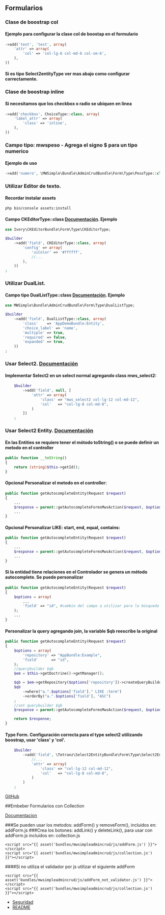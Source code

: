 ## Formularios

### Clase de boostrap col
#### Ejemplo para configurar la clase col de boostap en el formulario
```php
->add('text', 'text', array(
    'attr' => array(
        'col' => 'col-lg-6 col-md-6 col-sm-6',
    ),
))
```
#### Si es tipo Select2entityType ver mas abajo como configurar correctamente.

### Clase de boostrap inline
#### Si necesitamos que los checkbox o radio se ubiquen en linea
```php
->add('checkbox', ChoiceType::class, array(
    'label_attr' => array(
        'class' => 'inline',
    ),
))
```

### Campo tipo: mwspeso - Agrega el signo $ para un tipo numerico
#### Ejemplo de uso
```php
->add('numero', \MWSimple\Bundle\AdminCrudBundle\Form\Type\PesoType::class)
```

### Utilizar Editor de texto.

#### Recordar instalar assets
```cli
php bin/console assets:install
```
#### Campo CKEditorType::class [Documentación](http://symfony.com/doc/master/bundles/IvoryCKEditorBundle/index.html). Ejemplo
```php
use Ivory\CKEditorBundle\Form\Type\CKEditorType;

$builder
    ->add('field', CKEditorType::class, array(
        'config' => array(
            'uiColor' => '#ffffff',
            //...
        ),
    ))
;
```

### Utilizar DualList.
#### Campo tipo DualListType::class [Documentación](http://bootsnipp.com/snippets/featured/bootstrap-dual-list). Ejemplo
```php
use MWSimple\Bundle\AdminCrudBundle\Form\Type\DualListType;

$builder
    ->add('field', DualListType::class, array(
        'class'    => 'AppDemoBundle:Entity',
        'choice_label' => 'name',
        'multiple' => true,
        'required' => false,
        'expanded' => true,
    ))
;
```

### Usar Select2. [Documentación](http://select2.github.io/)
#### Implementar Select2 en un select normal agregando class mws_select2:
```php
    $builder
        ->add('field', null, [
            'attr' => array(
                'class' => "mws_select2 col-lg-12 col-md-12",
                'col'   => "col-lg-8 col-md-8",
            )
        ])
    ;
```
### Usar Select2 Entity. [Documentación](https://github.com/tetranz/select2entity-bundle)
#### En las Entities se requiere tener el mótodo toString() o se puede definir un metodo en el controller
```php
public function __toString()
{
    return (string)$this->getId();
}
```
#### Opcional Personalizar el metodo en el controller:
```php
public function getAutocompleteEntity(Request $request)
{
    ...
    $response = parent::getAutocompleteFormsMwsAction($request, $options, null, "getId");
    ...
}
```
#### Opcional Personalizar LIKE: start, end, equal, contains:
```php
public function getAutocompleteEntity(Request $request)
{
    ...
    $response = parent::getAutocompleteFormsMwsAction($request, $options, null, null, "equal");
    ...
}
```
#### Si la entidad tiene relaciones en el Controlador se genera un método autocomplete. Se puede personalizar
```php
public function getAutocompleteEntity(Request $request)
{
    $options = array(
        ...
        'field' => "id", #cambio del campo a utilizar para la búsqueda
    );
    ...
}
```
#### Personalizar la query agregando join, la variable $qb reescribe la original
```php
public function getAutocompleteEntity(Request $request)
{
    $options = array(
        'repository' => "AppBundle:Example",
        'field'      => "id",
    );
    //querybuilder $qb
    $em = $this->getDoctrine()->getManager();

    $qb = $em->getRepository($options['repository'])->createQueryBuilder('a');
    $qb
        ->where("a.".$options['field']." LIKE :term")
        ->orderBy("a.".$options['field'], "ASC")
    ;
    //set querybuilder $qb
    $response = parent::getAutocompleteFormsMwsAction($request, $options, $qb);

    return $response;
}
```
#### Type Form. Configuración correcta para el type select2 utilizando boostrap, usar 'class' y 'col'.
```php
    $builder
        ->add('field', \Tetranz\Select2EntityBundle\Form\Type\Select2EntityType::class, array(
            //...
            'attr' => array(
                'class' => "col-lg-12 col-md-12",
                'col'   => "col-lg-8 col-md-8",
            )
        )
    ;
```

[GitHub](https://github.com/nghuuphuoc/bootstrapvalidator)

##Embeber Formularios con Collection

[Documentacion](http://symfony.com/doc/current/cookbook/form/form_collections.html)

###Se pueden usar los metodos: addForm() y removeForm(), incluidos en: addForm.js
###Crea los botones: addLink() y deleteLink(), para usar con addForm.js incluidos en: collection.js

```twig
<script src="{{ asset('bundles/mwsimpleadmincrud/js/addForm.js') }}"></script>
<script src="{{ asset('bundles/mwsimpleadmincrud/js/collection.js') }}"></script>
```
####Si no utiliza el validador por js utilizar el siguiente addForm
```twig
<script src="{{ asset('bundles/mwsimpleadmincrud/js/addForm_not_validator.js') }}"></script>
<script src="{{ asset('bundles/mwsimpleadmincrud/js/collection.js') }}"></script>
```

* [Seguridad](seguridad.md)
* [README](https://github.com/MWSimple/AdminCrudBundle/blob/version30/README.md)
